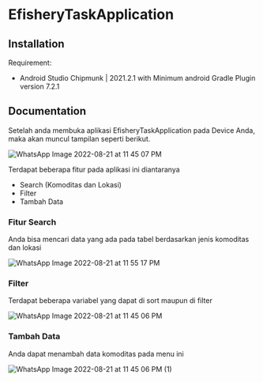 # EfisheryTaskApplication

## Installation
Requirement: 
- Android Studio Chipmunk | 2021.2.1 with Minimum android Gradle Plugin version 7.2.1

## Documentation

Setelah anda membuka aplikasi EfisheryTaskApplication pada Device Anda, maka akan muncul tampilan seperti berikut.

![WhatsApp Image 2022-08-21 at 11 45 07 PM](https://user-images.githubusercontent.com/42265684/185801867-2a5a07a4-f3c2-4f51-aede-5e5c8f48012c.jpeg)

Terdapat beberapa fitur pada aplikasi ini diantaranya
- Search (Komoditas dan Lokasi)
- Filter
- Tambah Data

### Fitur Search

Anda bisa mencari data yang ada pada tabel berdasarkan jenis komoditas dan lokasi

![WhatsApp Image 2022-08-21 at 11 55 17 PM](https://user-images.githubusercontent.com/42265684/185802236-f6943639-dad2-40d4-adc5-9cf3ec41b978.jpeg)

### Filter

Terdapat beberapa variabel yang dapat di sort maupun di filter 

![WhatsApp Image 2022-08-21 at 11 45 06 PM](https://user-images.githubusercontent.com/42265684/185802290-1f4f12e1-47bf-42e0-8fca-cb72dc2b46db.jpeg)

### Tambah Data

Anda dapat menambah data komoditas pada menu ini

![WhatsApp Image 2022-08-21 at 11 45 06 PM (1)](https://user-images.githubusercontent.com/42265684/185802346-6d8328dd-abb9-4718-a0e2-9886c1ba2fb0.jpeg)
